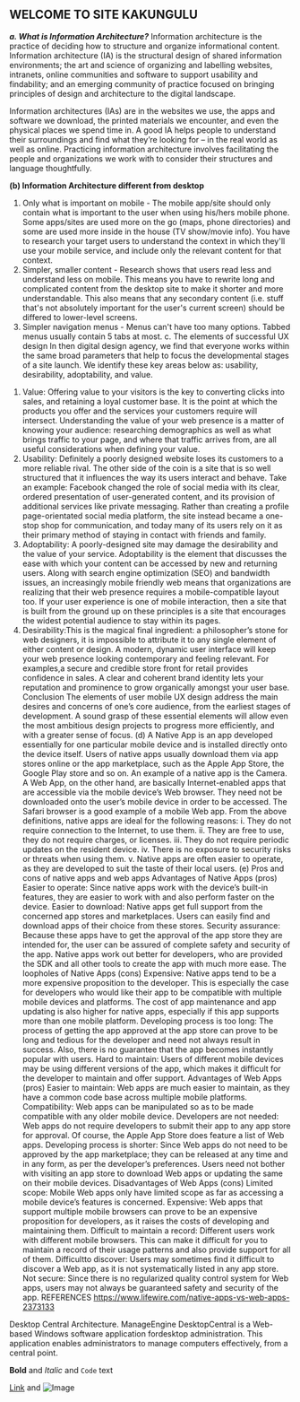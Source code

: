 ## WELCOME TO SITE KAKUNGULU



**_a. What is Information Architecture?_**
Information architecture is the practice of deciding how to structure and organize informational content.
Information architecture (IA) is the structural design of shared information environments; the art and science of organizing and labelling websites, intranets, online communities and software to support usability and findability; and an emerging community of practice focused on bringing principles of design and architecture to the digital landscape.

Information architectures (IAs) are in the websites we use, the apps and software we download, the printed materials we encounter, and even the physical places we spend time in. 
A good IA helps people to understand their surroundings and find what they’re looking for – in the real world as well as online. Practicing information architecture involves facilitating the people and organizations we work with to consider their structures and language thoughtfully.<br>

**(b)	Information Architecture different from desktop**
1.	Only what is important on mobile - The mobile app/site should only contain what is important to the user when using his/hers mobile phone. Some apps/sites are used more on the go (maps, phone directories) and some are used more inside in the house (TV show/movie info). You have to research your target users to understand the context in which they'll use your mobile service, and include only the relevant content for that context.
2.	Simpler, smaller content - Research shows that users read less and understand less on mobile. This means you have to rewrite long and complicated content from the desktop site to make it shorter and more understandable. This also means that any secondary content (i.e. stuff that's not absolutely important for the user's current screen) should be differed to lower-level screens. 
3.	Simpler navigation menus - Menus can't have too many options. Tabbed menus usually contain 5 tabs at most.
c. The elements of successful UX design
In then digital design agency, we find that everyone works within the same broad parameters that help to focus the developmental stages of a site launch. We identify these key areas below as: usability, desirability, adoptability, and value. 
1) Value: Offering value to your visitors is the key to converting clicks into sales, and retaining a loyal customer base. It is the point at which the products you offer and the services your customers require will intersect. 
Understanding the value of your web presence is a matter of knowing your audience: researching demographics as well as what brings traffic to your page, and where that traffic arrives from, are all useful considerations when defining your value.
2) Usability: Definitely a poorly designed website loses its customers to a more reliable rival. The other side of the coin is a site that is so well structured that it influences the way its users interact and behave. 
Take an example: Facebook changed the role of social media with its clear, ordered presentation of user-generated content, and its provision of additional services like private messaging. Rather than creating a profile page-orientated social media platform, the site instead became a one-stop shop for communication, and today many of its users rely on it as their primary method of staying in contact with friends and family.
3) Adoptability: A poorly-designed site may damage the desirability and the value of your service.
Adoptability is the element that discusses the ease with which your content can be accessed by new and returning users. Along with search engine optimization (SEO) and bandwidth issues, an increasingly mobile friendly web means that organizations are realizing that their web presence requires a mobile-compatible layout too.
 If your user experience is one of mobile interaction, then a site that is built from the ground up on these principles is a site that encourages the widest potential audience to stay within its pages.
4) Desirability:This is the magical final ingredient: a philosopher’s stone for web designers, it is impossible to attribute it to any single element of either content or design. 
A modern, dynamic user interface will keep your web presence looking contemporary and feeling relevant.
For examples,a secure and credible store front for retail provides confidence in sales. A clear and coherent brand identity lets your reputation and prominence to grow organically amongst your user base. 
Conclusion
The elements of user mobile UX design address the main desires and concerns of one’s core audience, from the earliest stages of development. A sound grasp of these essential elements will allow even the most ambitious design projects to progress more efficiently, and with a greater sense of focus.
(d)	A Native App is an app developed essentially for one particular mobile device and is installed directly onto the device itself. Users of native apps usually download them via app stores online or the app marketplace, such as the Apple App Store, the Google Play store and so on. An example of a native app is the Camera.
A Web App, on the other hand, are basically Internet-enabled apps that are accessible via the mobile device’s Web browser.
They need not be downloaded onto the user’s mobile device in order to be accessed. The Safari browser is a good example of a mobile Web app.
From the above definitions, native apps are ideal for the following reasons:
i.	They do not require connection to the Internet, to use them.
ii.	They are free to use, they do not require charges, or licenses.
iii.	They do not require periodic updates on the resident device.
iv.	There is no exposure to security risks or threats when using them.
v.	Native apps are often easier to operate, as they are developed to suit the taste of their local users.
(e)	Pros and cons of native apps and web apps
Advantages of Native Apps (pros)
Easier to operate: Since native apps work with the device’s built-in features, they are easier to work with and also perform faster on the device.
Easier to download: Native apps get full support from the concerned app stores and marketplaces. Users can easily find and download apps of their choice from these stores.
Security assurance: Because these apps have to get the approval of the app store they are intended for, the user can be assured of complete safety and security of the app.
Native apps work out better for developers, who are provided the SDK and all other tools to create the app with much more ease.
The loopholes of Native Apps (cons)
Expensive: Native apps tend to be a more expensive proposition to the developer. This is especially the case for developers who would like their app to be compatible with multiple mobile devices and platforms.
The cost of app maintenance and app updating is also higher for native apps, especially if this app supports more than one mobile platform.
Developing process is too long: The process of getting the app approved at the app store can prove to be long and tedious for the developer and need not always result in success. Also, there is no guarantee that the app becomes instantly popular with users.
Hard to maintain: Users of different mobile devices may be using different versions of the app, which makes it difficult for the developer to maintain and offer support.
Advantages of Web Apps (pros)
Easier to maintain: Web apps are much easier to maintain, as they have a common code base across multiple mobile platforms.
Compatibility: Web apps can be manipulated so as to be made compatible with any older mobile device.
Developers are not needed: Web apps do not require developers to submit their app to any app store for approval. Of course, the Apple App Store does feature a list of Web apps.
Developing process is shorter: Since Web apps do not need to be approved by the app marketplace; they can be released at any time and in any form, as per the developer’s preferences.
Users need not bother with visiting an app store to download Web apps or updating the same on their mobile devices.
Disadvantages of Web Apps (cons)
Limited scope: Mobile Web apps only have limited scope as far as accessing a mobile device’s features is concerned.
Expensive: Web apps that support multiple mobile browsers can prove to be an expensive proposition for developers, as it raises the costs of developing and maintaining them.
Difficult to maintain a record: Different users work with different mobile browsers. This can make it difficult for you to maintain a record of their usage patterns and also provide support for all of them.
Difficultto discover: Users may sometimes find it difficult to discover a Web app, as it is not systematically listed in any app store.
Not secure: Since there is no regularized quality control system for Web apps, users may not always be guaranteed safety and security of the app.
REFERENCES
https://www.lifewire.com/native-apps-vs-web-apps-2373133

Desktop Central Architecture. ManageEngine DesktopCentral is a Web-based Windows software application fordesktop administration. This application enables administrators to manage computers effectively, from a central point.


**Bold** and _Italic_ and `Code` text

[Link](url) and ![Image](src)
```


